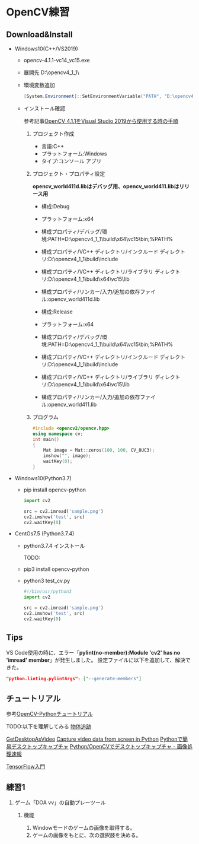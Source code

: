# OpenCV練習 #

## Download&Install ##

* Windows10(C++/VS2019)
  * opencv-4.1.1-vc14_vc15.exe
  * 展開先 D:\opencv4_1_1\
  * 環境変数追加

    ~~~powershell
    [System.Environment]::SetEnvironmentVariable("PATH", "D:\opencv4_1_1\opencv\;" + [Environment]::GetEnvironmentVariable('PATH', 'User'), "User")
    ~~~

  * インストール確認

    参考記事[OpenCV 4.1.1をVisual Studio 2019から使用する時の手順](https://qiita.com/h-adachi/items/aad3401b8900438b2acd)

      1. プロジェクト作成
         * 言語:C++
         * プラットフォーム:Windows
         * タイプ:コンソール アプリ

      1. プロジェクト・プロパティ設定

         **opencv_world411d.libはデバッグ用、opencv_world411.libはリリース用**

         * 構成:Debug
         * プラットフォーム:x64
         * 構成プロパティ/デバッグ/環境:PATH=D:\opencv4_1_1\build\x64\vc15\bin;%PATH%
         * 構成プロパティ/VC++ ディレクトリ/インクルード ディレクトリ:D:\opencv4_1_1\build\include
         * 構成プロパティ/VC++ ディレクトリ/ライブラリ ディレクトリ:D:\opencv4_1_1\build\x64\vc15\lib
         * 構成プロパティ/リンカー/入力/追加の依存ファイル:opencv_world411d.lib

         * 構成:Release
         * プラットフォーム:x64
         * 構成プロパティ/デバッグ/環境:PATH=D:\opencv4_1_1\build\x64\vc15\bin;%PATH%
         * 構成プロパティ/VC++ ディレクトリ/インクルード ディレクトリ:D:\opencv4_1_1\build\include
         * 構成プロパティ/VC++ ディレクトリ/ライブラリ ディレクトリ:D:\opencv4_1_1\build\x64\vc15\lib
         * 構成プロパティ/リンカー/入力/追加の依存ファイル:opencv_world411.lib

      1. プログラム

         ~~~cpp
         #include <opencv2/opencv.hpp>
         using namespace cv;
         int main()
         {
             Mat image = Mat::zeros(100, 100, CV_8UC3);
             imshow("", image);
             waitKey(0);
         }
         ~~~

* Windows10(Python3.7)

  * pip install opencv-python

    ~~~python
    import cv2

    src = cv2.imread('sample.png')
    cv2.imshow('test', src)
    cv2.waitKey(0)
    ~~~

* CentOs7.5 (Python3.7.4)

  * python3.7.4 インストール

    TODO:

  * pip3 install opencv-python
  * python3 test_cv.py

    ~~~python
    #!/bin/usr/python3
    import cv2

    src = cv2.imread('sample.png')
    cv2.imshow('test', src)
    cv2.waitKey(0)
    ~~~

## Tips ##

VS Code使用の時に、エラー「**pylint(no-member):Module 'cv2' has no 'imread' member**」が発生しました。
設定ファイルに以下を追加して、解決できた。

~~~json
"python.linting.pylintArgs": ["--generate-members"]
~~~

## チュートリアル ##

参考[OpenCV-Pythonチュートリアル](http://labs.eecs.tottori-u.ac.jp/sd/Member/oyamada/OpenCV/html/py_tutorials/py_tutorials.html)

TODO:以下を理解してみる
[物体追跡](http://labs.eecs.tottori-u.ac.jp/sd/Member/oyamada/OpenCV/html/py_tutorials/py_imgproc/py_colorspaces/py_colorspaces.html#id3)

[GetDesktopAsVideo](https://stackoverflow.com/questions/34466993/opencv-desktop-capture)
[Capture video data from screen in Python](https://stackoverflow.com/questions/35097837/capture-video-data-from-screen-in-python/43560140)
[Pythonで簡易デスクトップキャプチャ](https://scienceboy.jp/88io/2018/12/python-quick-capture/)
[Python/OpenCVでデスクトップキャプチャ - 画像処理速報](http://opencv.blog.jp/python/desktop_capture)

[TensorFlow入門](https://www.atmarkit.co.jp/ait/subtop/features/di/introtensorflow_index.html)

## 練習1 ##

1. ゲーム「DOA vv」の自動プレーツール

   1. 機能

      1. Windowモードのゲームの画像を取得する。
      1. ゲームの画像をもとに、次の選択肢を決める。
